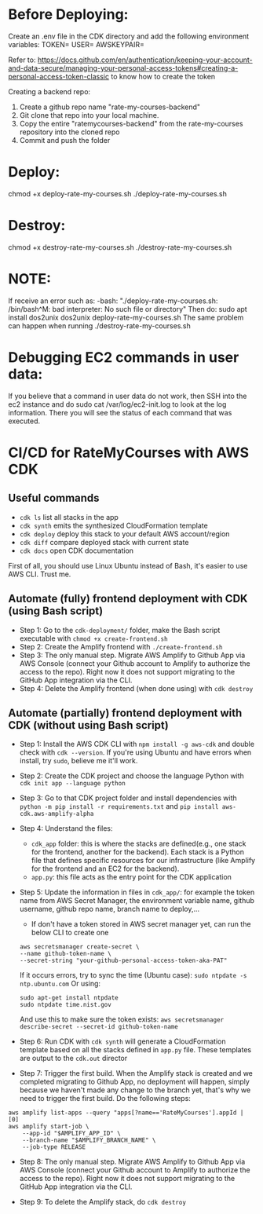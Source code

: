 # Before Deploying:
Create an .env file in the CDK directory and add the following environment variables:
TOKEN=<Your github personal access token>
USER=<Your Github user name>
AWSKEYPAIR=<your AWS key pair for SSH access>

Refer to: https://docs.github.com/en/authentication/keeping-your-account-and-data-secure/managing-your-personal-access-tokens#creating-a-personal-access-token-classic to know how to create the token

Creating a backend repo:
1. Create a github repo name "rate-my-courses-backend"
2. Git clone that repo into your local machine.
3. Copy the entire "ratemycourses-backend" from the rate-my-courses repository into the cloned repo
4. Commit and push the folder

# Deploy:
chmod +x deploy-rate-my-courses.sh
./deploy-rate-my-courses.sh


# Destroy:
chmod +x destroy-rate-my-courses.sh
./destroy-rate-my-courses.sh

# NOTE:
If receive an error such as: -bash: "./deploy-rate-my-courses.sh: /bin/bash^M: bad interpreter: No such file or directory"
Then do:
sudo apt install dos2unix
dos2unix deploy-rate-my-courses.sh
The same problem can happen when running ./destroy-rate-my-courses.sh

# Debugging EC2 commands in user data:
If you believe that a command in user data do not work, then SSH into the ec2 instance and do sudo cat /var/log/ec2-init.log to look at the log information. There you will see the status of each command that was executed.



# CI/CD for RateMyCourses with AWS CDK

## Useful commands
 * `cdk ls`          list all stacks in the app
 * `cdk synth`       emits the synthesized CloudFormation template
 * `cdk deploy`      deploy this stack to your default AWS account/region
 * `cdk diff`        compare deployed stack with current state
 * `cdk docs`        open CDK documentation

First of all, you should use Linux Ubuntu instead of Bash, it's easier to use AWS CLI. Trust me.

## Automate (fully) frontend deployment with CDK (using Bash script)
- Step 1: Go to the ```cdk-deployment/``` folder, make the Bash script executable with ```chmod +x create-frontend.sh```
- Step 2: Create the Amplify frontend with ```./create-frontend.sh```
- Step 3: The only manual step. Migrate AWS Amplify to Github App via AWS Console (connect your Github account to Amplify to authorize the access to the repo). Right now it does not support migrating to the GitHub App integration via the CLI.
- Step 4: Delete the Amplify frontend (when done using) with ```cdk destroy```

## Automate (partially) frontend deployment with CDK (without using Bash script)
- Step 1: Install the AWS CDK CLI with ```npm install -g aws-cdk``` and double check with ```cdk --version```. If you're using Ubuntu and have errors when install, try ```sudo```, believe me it'll work.

- Step 2: Create the CDK project and choose the language Python with ```cdk init app --language python```

- Step 3: Go to that CDK project folder and install dependencies with ```python -m pip install -r requirements.txt``` and ```pip install aws-cdk.aws-amplify-alpha```

- Step 4: Understand the files:
    - ```cdk_app``` folder: this is where the stacks are defined(e.g., one stack for the frontend, another for the backend). Each stack is a Python file that defines specific resources for our infrastructure (like Amplify for the frontend and an EC2 for the backend).
    - ```app.py```: this file acts as the entry point for the CDK application

- Step 5: Update the information in files in ```cdk_app/```: for example the token name from AWS Secret Manager, the environment variable name, github username, github repo name, branch name to deploy,...
    - If don't have a token stored in AWS secret manager yet, can run the below CLI to create one
    ```
    aws secretsmanager create-secret \
    --name github-token-name \
    --secret-string "your-github-personal-access-token-aka-PAT"
    ```
    If it occurs errors, try to sync the time (Ubuntu case): ```sudo ntpdate -s ntp.ubuntu.com```
    Or using:
    ```
    sudo apt-get install ntpdate
    sudo ntpdate time.nist.gov
    ```

    And use this to make sure the token exists: ```aws secretsmanager describe-secret --secret-id github-token-name```

- Step 6: Run CDK with ```cdk synth``` will generate a CloudFormation template based on all the stacks defined in ```app.py``` file. These templates are output to the ```cdk.out``` director

- Step 7: Trigger the first build. When the Amplify stack is created and we completed migrating to Github App, no deployment will happen, simply because we haven't made any change to the branch yet, that's why we need to trigger the first build. Do the following steps:
```
aws amplify list-apps --query "apps[?name=='RateMyCourses'].appId | [0]
aws amplify start-job \
    --app-id "$AMPLIFY_APP_ID" \
    --branch-name "$AMPLIFY_BRANCH_NAME" \
    --job-type RELEASE
```
- Step 8: The only manual step. Migrate AWS Amplify to Github App via AWS Console (connect your Github account to Amplify to authorize the access to the repo). Right now it does not support migrating to the GitHub App integration via the CLI.

- Step 9: To delete the Amplify stack, do ```cdk destroy```
